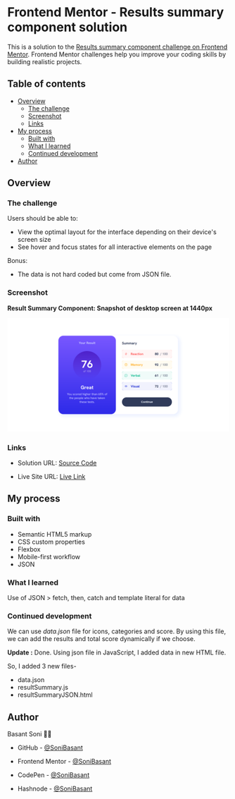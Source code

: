 # Frontend Mentor - Results summary component solution

This is a solution to the [Results summary component challenge on Frontend Mentor](https://www.frontendmentor.io/challenges/results-summary-component-CE_K6s0maV). Frontend Mentor challenges help you improve your coding skills by building realistic projects.

## Table of contents

- [Overview](#overview)
  - [The challenge](#the-challenge)
  - [Screenshot](#screenshot)
  - [Links](#links)
- [My process](#my-process)
  - [Built with](#built-with)
  - [What I learned](#what-i-learned)
  - [Continued development](#continued-development)
- [Author](#author)

## Overview

### The challenge

Users should be able to:

- View the optimal layout for the interface depending on their device's screen size
- See hover and focus states for all interactive elements on the page

Bonus:

- The data is not hard coded but come from JSON file.

### Screenshot

**Result Summary Component: Snapshot of desktop screen at 1440px**

![](assets/images/resultSummary-snap-1.png)

### Links

- Solution URL: [Source Code](https://github.com/SoniBasant/Frontend-Mentor-Projects/tree/main/A2-Result-Summary-Component)

- Live Site URL: [Live Link](https://sonibasant.github.io/Frontend-Mentor-Projects/A2-Result-Summary-Component/resultSummaryJSON.html)

## My process

### Built with

- Semantic HTML5 markup
- CSS custom properties
- Flexbox
- Mobile-first workflow
- JSON

### What I learned

Use of JSON > fetch, then, catch and template literal for data

### Continued development

We can use _data.json_ file for icons, categories and score. By using this file, we can add the results and total score dynamically if we choose.

**Update :** Done. Using json file in JavaScript, I added data in new HTML file.

So, I added 3 new files-

- data.json
- resultSummary.js
- resultSummaryJSON.html

## Author

Basant Soni 👨‍💻

- GitHub - [@SoniBasant](https://github.com/SoniBasant)

- Frontend Mentor - [@SoniBasant](https://www.frontendmentor.io/profile/SoniBasant)
- CodePen - [@SoniBasant](https://codepen.io/sonibasant)
- Hashnode - [@SoniBasant](https://sonibasant.hashnode.dev/)
